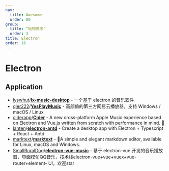 ```yaml
---
nav:
  title: Awesome
  order: 80
group:
  title: “玩物丧志”
  order: 3
title: Electron
order: 16
---
```


# Electron

## Application

- [lyswhut](https://github.com/lyswhut)/**[lx-music-desktop](https://github.com/lyswhut/lx-music-desktop)** - 一个基于 electron 的音乐软件
- [qier222](https://github.com/qier222)/**[YesPlayMusic](https://github.com/qier222/YesPlayMusic)** - 高颜值的第三方网易云播放器，支持 Windows / macOS / Linux 
- [ciderapp](https://github.com/ciderapp?type=source)/**[Cider](https://github.com/ciderapp/Cider)** - A new cross-platform Apple Music experience based on Electron and Vue.js written from scratch with performance in mind. 🚀
- [lanten](https://github.com/lanten)/**[electron-antd](https://github.com/lanten/electron-antd)** - Create a desktop app with Electron + Typescript + React + Antd
- [marktext](https://github.com/marktext?type=source)/**[marktext](https://github.com/marktext/marktext)** - 📝A simple and elegant markdown editor, available for Linux, macOS and Windows.
- [SmallRuralDog](https://github.com/SmallRuralDog)/**[electron-vue-music](https://github.com/SmallRuralDog/electron-vue-music)** - 基于 electron-vue 开发的音乐播放器，界面模仿QQ音乐，技术栈electron-vue+vue+vuex+vue-router+element- UI。欢迎star

